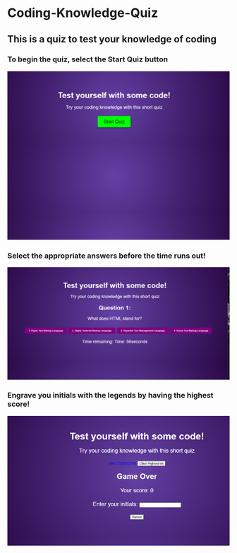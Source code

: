 # Coding-Knowledge-Quiz
## This is a quiz to test your knowledge of coding

### To begin the quiz, select the Start Quiz button
 ![img1](./Assets/start%20quiz.png)

 ### Select the appropriate answers before the time runs out!
 ![img](./Assets/questions.png)
 
 ### Engrave you initials with the legends by having the highest score!
 ![img](./Assets/Open%20page.png)
